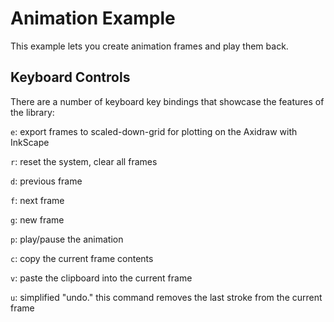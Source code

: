   # Animation Example

  This example lets you create animation frames and play them back.

  ## Keyboard Controls
  There are a number of keyboard key bindings that showcase the features
  of the library:

  `e`: export frames to scaled-down-grid for plotting on the Axidraw
  with InkScape

  `r`: reset the system, clear all frames

  `d`: previous frame

  `f`: next frame

  `g`: new frame

  `p`: play/pause the animation

  `c`: copy the current frame contents

  `v`: paste the clipboard into the current frame

  `u`: simplified "undo." this command removes the last stroke from the
  current frame

